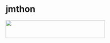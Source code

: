 # jmthon

<p align="left"><a href="https://heroku.com/deploy?template=https://github.com/cu56/mus1"> <img src="https://img.shields.io/badge/Deploy%20To%20Heroku-purple?style=for-the-badge&logo=heroku" width="320" height="58.45"/></a></p>
